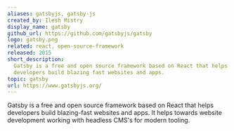 ```yaml
---
aliases: gatsbyjs, gatsby-js
created_by: Ilesh Mistry
display_name: gatsby
github_url: https://github.com/gatsbyjs/gatsby
logo: gatsby.png
related: react, open-source-framework
released: 2015
short_description:
  Gatsby is a free and open source framework based on React that helps
  developers build blazing fast websites and apps.
topic: gatsby
url: https://www.gatsbyjs.org/
---
```


Gatsby is a free and open source framework based on React that helps developers
build blazing-fast websites and apps. It helps towards website development
working with headless CMS's for modern tooling.
